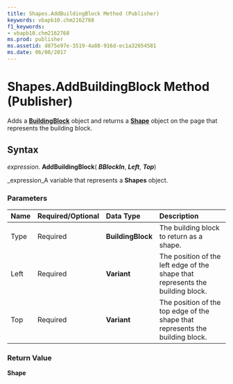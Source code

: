 ```yaml
---
title: Shapes.AddBuildingBlock Method (Publisher)
keywords: vbapb10.chm2162768
f1_keywords:
- vbapb10.chm2162768
ms.prod: publisher
ms.assetid: d875e97e-3519-4a88-916d-ec1a32654581
ms.date: 06/08/2017
---
```



# Shapes.AddBuildingBlock Method (Publisher)

Adds a **[BuildingBlock](buildingblock-object-publisher.md)** object and returns a **[Shape](shape-object-publisher.md)** object on the page that represents the building block.


## Syntax

 _expression_. **AddBuildingBlock**( **_BBlockIn_**, **_Left_**, **_Top_**)

 _expression_A variable that represents a **Shapes** object.


### Parameters



|**Name**|**Required/Optional**|**Data Type**|**Description**|
|:-----|:-----|:-----|:-----|
|Type|Required| **BuildingBlock**|The building block to return as a shape.|
|Left|Required| **Variant**|The position of the left edge of the shape that represents the building block.|
|Top|Required| **Variant**|The position of the top edge of the shape that represents the building block.|

### Return Value

 **Shape**


